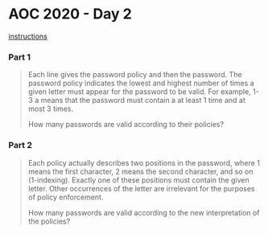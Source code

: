 # AOC 2020 - Day 2

[instructions](https://adventofcode.com/2020/day/2)

### Part 1

> Each line gives the password policy and then the password. The password policy indicates the lowest and highest number of times a given letter must appear for the password to be valid. For example, 1-3 a means that the password must contain a at least 1 time and at most 3 times.
>
> How many passwords are valid according to their policies?

### Part 2

> Each policy actually describes two positions in the password, where 1 means the first character, 2 means the second character, and so on (1-indexing). Exactly one of these positions must contain the given letter. Other occurrences of the letter are irrelevant for the purposes of policy enforcement.
>
> How many passwords are valid according to the new interpretation of the policies?

